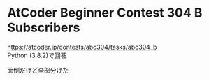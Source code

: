 # AtCoder Beginner Contest 304 B Subscribers  
https://atcoder.jp/contests/abc304/tasks/abc304_b  
Python (3.8.2)で回答  

面倒だけど全部分けた

